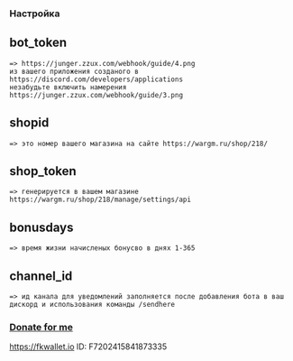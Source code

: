 ### Настройка

## bot_token
	=> https://junger.zzux.com/webhook/guide/4.png
	из вашего приложения созданого в https://discord.com/developers/applications
	незабудьте включить намерения https://junger.zzux.com/webhook/guide/3.png
## shopid 
	=> это номер вашего магазина на сайте https://wargm.ru/shop/218/
## shop_token
	=> генерируется в вашем магазине https://wargm.ru/shop/218/manage/settings/api
## bonusdays 
	=> время жизни начисленых бонусво в днях 1-365
## channel_id 
	=> ид канала для уведомлений заполняется после добавления бота в ваш дискорд и использования команды /sendhere




### [Donate for me](https://yoomoney.ru/to/4100116619431314)
https://fkwallet.io  ID: F7202415841873335


 
